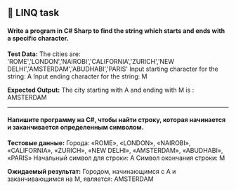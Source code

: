 ## :city_sunrise: LINQ task

#### Write a program in C# Sharp to find the string which starts and ends with a specific character.

**Test Data:**
The cities are: 'ROME','LONDON','NAIROBI','CALIFORNIA','ZURICH','NEW DELHI','AMSTERDAM','ABUDHABI','PARIS'
Input starting character for the string: A
Input ending character for the string: M

**Expected Output:** 
The city starting with A and ending with M is : AMSTERDAM 

<hr>

#### Напишите программу на C#, чтобы найти строку, которая начинается и заканчивается определенным символом.

**Тестовые данные:**
Города: «ROME», «LONDON», «NAIROBI», «CALIFORNIA», «ZURICH», «NEW DELHI», «AMSTERDAM», «ABUDHABI», «PARIS»
Начальный символ для строки: A
Символ окончания строки: M

**Ожидаемый результат:** 
Городом, начинающимся с A и заканчивающимся на M, является: AMSTERDAM

